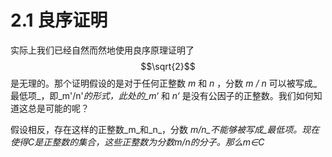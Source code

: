 # 2.1 良序证明

实际上我们已经自然而然地使用良序原理证明了 $$\sqrt{2}$$ 是无理的。那个证明假设的是对于任何正整数 _m_ 和 _n_ ，分数 _m / n_ 可以被写成_最低项_，即_m'/n'_的形式，此处的_m‘_ 和 _n‘_ 是没有公因子的正整数。我们如何知道这总是可能的呢？

假设相反，存在这样的正整数_m_和_n_，分数 _m/n_不能够被写成_最低项。现在使得C是正整数的集合，这些正整数为分数m/n的分子。那么m∈C_ 



  

